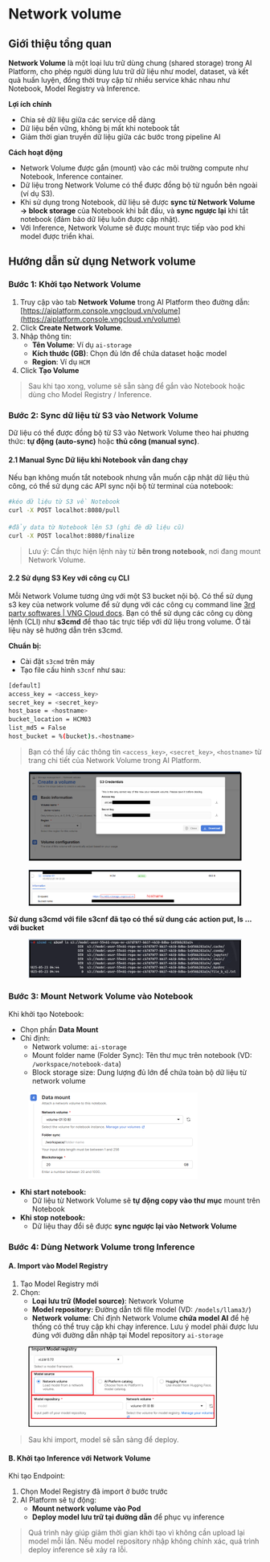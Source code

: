 # Network volume

## **Giới thiệu tổng quan**

**Network Volume** là một loại lưu trữ dùng chung (shared storage) trong AI Platform, cho phép người dùng lưu trữ dữ liệu như model, dataset, và kết quả huấn luyện, đồng thời truy cập từ nhiều service khác nhau như Notebook, Model Registry và Inference.

**Lợi ích chính**

* Chia sẻ dữ liệu giữa các service dễ dàng
* Dữ liệu bền vững, không bị mất khi notebook tắt
* Giảm thời gian truyền dữ liệu giữa các bước trong pipeline AI

**Cách hoạt động**

* Network Volume được gắn (mount) vào các môi trường compute như Notebook, Inference container.
* Dữ liệu trong Network Volume có thể được đồng bộ từ nguồn bên ngoài (ví dụ S3).
* Khi sử dụng trong Notebook, dữ liệu sẽ được **sync từ Network Volume → block storage** của Notebook khi bắt đầu, và **sync ngược lại** khi tắt notebook (đảm bảo dữ liệu luôn được cập nhật).
* Với Inference, Network Volume sẽ được mount trực tiếp vào pod khi model được triển khai.

## **Hướng dẫn sử dụng Network volume**

### Bước 1: Khởi tạo Network Volume

1. Truy cập vào tab **Network Volume** trong AI Platform theo đường dẫn: [https://aiplatform.console.vngcloud.vn/volume](https://aiplatform.console.vngcloud.vn/volume)
2. Click **Create Network Volume**.
3. Nhập thông tin:
   * **Tên Volume**: Ví dụ `ai-storage`
   * **Kích thước (GB)**: Chọn đủ lớn để chứa dataset hoặc model
   * **Region**: Ví dụ `HCM`
4. Click **Tạo Volume**

> Sau khi tạo xong, volume sẽ sẵn sàng để gắn vào Notebook hoặc dùng cho Model Registry / Inference.

### Bước 2: Sync dữ liệu từ S3 vào Network Volume

Dữ liệu có thể được đồng bộ từ S3 vào Network Volume theo hai phương thức: **tự động (auto-sync)** hoặc **thủ công (manual sync)**.

#### 2.1 Manual Sync Dữ liệu khi Notebook vẫn đang chạy

Nếu bạn không muốn tắt notebook nhưng vẫn muốn cập nhật dữ liệu thủ công, có thể sử dụng các API sync nội bộ từ terminal của notebook:

```bash
#kéo dữ liệu từ S3 về Notebook
curl -X POST localhot:8080/pull

#đẩy data từ Notebook lên S3 (ghi đè dữ liệu cũ)
curl -X POST localhot:8080/finalize
```

> Lưu ý: Cần thực hiện lệnh này từ **bên trong notebook**, nơi đang mount Network Volume.

#### 2.2 Sử dụng S3 Key với công cụ CLI

Mỗi Network Volume tương ứng với một S3 bucket nội bộ. Có thể sử dụng s3 key của network volume để sử dụng với các công cụ command line [3rd party softwares | VNG Cloud docs](https://docs.vngcloud.vn/vng-cloud-document/vn/vstorage/object-storage/vstorage-hcm03/3rd-party-softwares). Bạn có thể sử dụng các công cụ dòng lệnh (CLI) như **s3cmd** để thao tác trực tiếp với dữ liệu trong volume. Ở tài liệu này sẽ hướng dẫn trên s3cmd.

**Chuẩn bị:**

* Cài đặt `s3cmd` trên máy
* Tạo file cấu hình `s3cnf` như sau:

```bash
[default]
access_key = <access_key>
secret_key = <secret_key>
host_base = <hostname>
bucket_location = HCM03
list_md5 = False
host_bucket = %(bucket)s.<hostname>
```

> Bạn có thể lấy các thông tin `<access_key>`, `<secret_key>`, `<hostname>` từ trang chi tiết của Network Volume trong AI Platform.

<figure><img src="../../.gitbook/assets/image (11).png" alt=""><figcaption></figcaption></figure>

<figure><img src="../../.gitbook/assets/image (2) (1).png" alt=""><figcaption></figcaption></figure>

**Sử dung s3cmd với file s3cnf đã tạo có thể sử dung các action put, ls ... với bucket**

<figure><img src="../../.gitbook/assets/image (3) (1).png" alt=""><figcaption></figcaption></figure>

### Bước 3: Mount Network Volume vào Notebook

Khi khởi tạo Notebook:

* Chọn phần **Data Mount**
* Chỉ định:
  * Network volume: `ai-storage`
  * Mount folder name (Folder Sync): Tên thư mục trên notebook (VD: `/workspace/notebook-data`)
  * Block storage size: Dung lượng đủ lớn để chứa toàn bộ dữ liệu từ network volume

<figure><img src="../../.gitbook/assets/image (1079).png" alt="" width="337"><figcaption></figcaption></figure>

* **Khi start notebook:**
  * Dữ liệu từ Network Volume sẽ **tự động copy vào thư mục** mount trên Notebook
* **Khi stop notebook:**
  * Dữ liệu thay đổi sẽ được **sync ngược lại vào Network Volume**

### Bước 4: Dùng Network Volume trong Inference

#### **A. Import vào Model Registry**

1. Tạo Model Registry mới
2. Chọn:
   * **Loại lưu trữ (Model source)**: Network Volume
   * **Model repository:** Đường dẫn tới file model (VD: `/models/llama3/`)
   * **Network volume**: Chỉ định Network Volume **chứa model AI** để hệ thống có thể truy cập khi chạy inference. Lưu ý model phải được lưu đúng với đường dẫn nhập tại Model repository `ai-storage`&#x20;

<figure><img src="../../.gitbook/assets/image (1080).png" alt="" width="375"><figcaption></figcaption></figure>

> Sau khi import, model sẽ sẵn sàng để deploy.

#### **B. Khởi tạo Inference với Network Volume**

Khi tạo Endpoint:

1. Chọn Model Registry đã import ở bước trước
2. AI Platform sẽ tự động:
   * **Mount network volume vào Pod**
   * **Deploy model lưu trữ tại đường dẫn** để phục vụ inference

> Quá trình này giúp giảm thời gian khởi tạo vì không cần upload lại model mỗi lần. Nếu model repository nhập không chính xác, quá trình deploy inference sẽ xảy ra lỗi.
